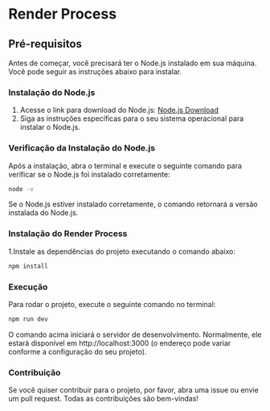 # Render Process

## Pré-requisitos

Antes de começar, você precisará ter o Node.js instalado em sua máquina. Você pode seguir as instruções abaixo para instalar.

### Instalação do Node.js

1. Acesse o link para download do Node.js: [Node.js Download](https://nodejs.org/en/download/package-manager/all)
2. Siga as instruções específicas para o seu sistema operacional para instalar o Node.js.

### Verificação da Instalação do Node.js

Após a instalação, abra o terminal e execute o seguinte comando para verificar se o Node.js foi instalado corretamente:

```sh
node -v
```
Se o Node.js estiver instalado corretamente, o comando retornará a versão instalada do Node.js.

### Instalação do Render Process

1.Instale as dependências do projeto executando o comando abaixo:
```sh
npm install
```

### Execução

Para rodar o projeto, execute o seguinte comando no terminal:
```sh
npm run dev
```

O comando acima iniciará o servidor de desenvolvimento. Normalmente, ele estará disponível em http://localhost:3000 (o endereço pode variar conforme a configuração do seu projeto).

### Contribuição

Se você quiser contribuir para o projeto, por favor, abra uma issue ou envie um pull request. Todas as contribuições são bem-vindas!




